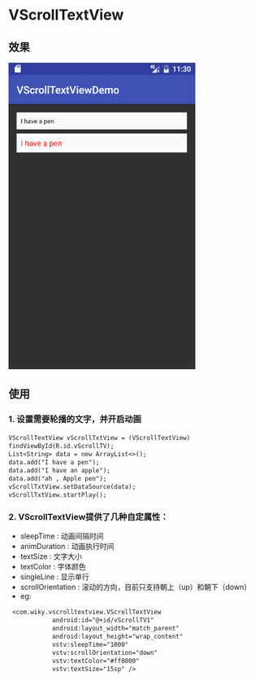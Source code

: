 # VScrollTextView

## 效果
![image](https://github.com/0wiky0/VScrollTextView/blob/master/screenshot/demo.gif)

## 使用
### 1. 设置需要轮播的文字，并开启动画
```
VScrollTextView vScrollTxtView = (VScrollTextView) findViewById(R.id.vScrollTV);
List<String> data = new ArrayList<>();
data.add("I have a pen");
data.add("I have an apple");
data.add("ah , Apple pen");
vScrollTxtView.setDataSource(data);
vScrollTxtView.startPlay();
```

### 2. VScrollTextView提供了几种自定属性：
- sleepTime : 动画间隔时间
- animDuration : 动画执行时间
- textSize : 文字大小
- textColor : 字体颜色
- singleLine : 显示单行
- scrollOrientation : 滚动的方向，目前只支持朝上（up）和朝下（down）
- eg:
```
 <com.wiky.vscrolltextview.VScrollTextView
            android:id="@+id/vScrollTV1"
            android:layout_width="match_parent"
            android:layout_height="wrap_content"
            vstv:sleepTime="1000"
            vstv:scrollOrientation="down"
            vstv:textColor="#ff0000"
            vstv:textSize="15sp" />
 ```
